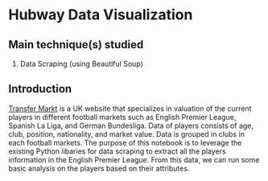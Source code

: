 # Hubway Data Visualization

## Main technique(s) studied
1. Data Scraping (using Beautiful Soup)

## Introduction
[Transfer Markt](https://www.transfermarkt.co.uk/) is a UK website that specializes in valuation of the current players in different football markets such as English Premier League, Spanish La Liga, and German Bundesliga. Data of players consists of age, club, position, nationality, and market value. Data is grouped in clubs in each football markets. The purpose of this notebook is to leverage the existing Python libaries for data scraping to extract all the players information in the English Premier League. From this data, we can run some basic analysis on the players based on their attributes.

